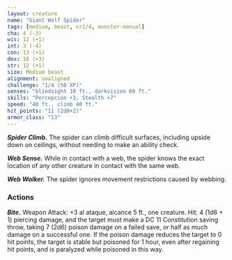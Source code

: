 ```yaml
---
layout: creature
name: "Giant Wolf Spider"
tags: [medium, beast, cr1/4, monster-manual]
cha: 4 (-3)
wis: 12 (+1)
int: 3 (-4)
con: 13 (+1)
dex: 16 (+3)
str: 12 (+1)
size: Medium beast
alignment: unaligned
challenge: "1/4 (50 XP)"
senses: "blindsight 10 ft., darkvision 60 ft."
skills: "Percepción +3, Stealth +7"
speed: "40 ft., climb 40 ft."
hit_points: "11 (2d8+2)"
armor_class: "13"
---
```


***Spider Climb.*** The spider can climb difficult surfaces, including upside down on ceilings, without needing to make an ability check.

***Web Sense.*** While in contact with a web, the spider knows the exact location of any other creature in contact with the same web.

***Web Walker.*** The spider ignores movement restrictions caused by webbing.

### Actions

***Bite.*** Weapon Attack: +3 al ataque, alcance 5 ft., one creature. Hit: 4 (1d6 + 1) piercing damage, and the target must make a DC 11 Constitution saving throw, taking 7 (2d6) poison damage on a failed save, or half as much damage on a successful one. If the poison damage reduces the target to 0 hit points, the target is stable but poisoned for 1 hour, even after regaining hit points, and is paralyzed while poisoned in this way.